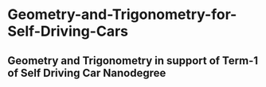 # Geometry-and-Trigonometry-for-Self-Driving-Cars

## Geometry and Trigonometry in support of Term-1 of Self Driving Car Nanodegree
